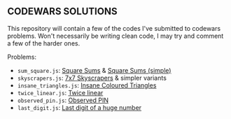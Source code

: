 CODEWARS SOLUTIONS
------------------

This repository will contain a few of the codes I've submitted to codewars problems.
Won't necessarily be writing clean code, I may try and comment a few of the harder ones.



Problems:

- `sum_square.js`:  [Square Sums](https://www.codewars.com/kata/5a667236145c462103000091) &  [Square Sums (simple)](https://www.codewars.com/kata/5a6b24d4e626c59d5b000066)
- `skyscrapers.js`:  [7x7 Skyscrapers](https://www.codewars.com/kata/5917a2205ffc30ec3a0000a8) & simpler variants
- `insane_triangles.js`: [Insane Coloured Triangles](https://www.codewars.com/kata/5a331ea7ee1aae8f24000175)
- `twice_linear.js`: [Twice linear](https://www.codewars.com/kata/5672682212c8ecf83e000050)
- `observed_pin.js`: [Observed PIN](https://www.codewars.com/kata/5263c6999e0f40dee200059d)
- `last_digit.js`: [Last digit of a huge number](https://www.codewars.com/kata/5518a860a73e708c0a000027)
